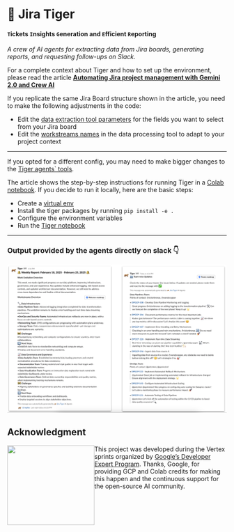 # 🐅 Jira Tiger
#### `T`ickets `I`nsights `G`eneration and `E`fficient `R`eporting

*A crew of AI agents for extracting data from Jira boards, generating reports, and requesting follow-ups on Slack.*

For a complete context about Tiger and how to set up the environment, please read the article **[Automating Jira project management with Gemini 2.0 and Crew AI](https://medium.com/data-science-collective/automating-jira-project-management-with-gemini-2-0-and-crew-ai-40a5b5d03372)**

If you replicate the same Jira Board structure shown in the article, you need to make the following adjustments in the code:

* Edit the [data extraction tool parameters](https://github.com/hugozanini/jira-tiger/blob/fe71a21c9789cb462a77d4faadeab35b8eb50b7f/src/agents/tools/data_extraction.py#L74) for the fields you want to select from your Jira board
* Edit the [workstreams names](https://github.com/hugozanini/jira-tiger/blob/fe71a21c9789cb462a77d4faadeab35b8eb50b7f/src/agents/tools/data_processing.py#L143) in the data processing tool to adapt to your project context

---

If you opted for a different config, you may need to make bigger changes to the [Tiger agents` tools](https://github.com/hugozanini/jira-tiger/tree/main/src/agents/tools).


The article shows the step-by-step instructions for running Tiger in a [Colab notebook](https://colab.research.google.com/drive/1klKQdA3u-rJPtrqB_Qjs39hj1sWc5VbB?usp=sharing).  If you decide to run it locally, here are the basic steps:

* Create a [virtual env](https://docs.python.org/3/library/venv.html#creating-virtual-environments)
* Install the tiger packages by running `pip install -e .`
* Configure the environment variables
* Run the [Tiger notebook](https://github.com/hugozanini/jira-tiger/blob/main/Tiger.ipynb)

---

### Output provided by the agents directly on slack 👇

![alt text](./examples/tiger-slack-example.png)



## Acknowledgment

<img align="left" width="200" height="183" src="https://raw.githubusercontent.com/hugozanini/yolov7-tfjs/organizing-repo/git-media/Experts_Stickers_05.gif"> This project was developed during the Vertex sprints organized by [Google’s Developer Expert Program](https://developers.google.com/community/experts). Thanks, Google, for providing GCP and Colab credits for making this happen and the continuous support for the open-source AI community.
